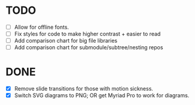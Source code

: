 # TODO

- [ ] Allow for offline fonts.
- [ ] Fix styles for code to make higher contrast + easier to read
- [ ] Add comparison chart for big file libraries
- [ ] Add comparison chart for submodule/subtree/nesting repos

# DONE

- [x] Remove slide transitions for those with motion sickness.
- [x] Switch SVG diagrams to PNG; OR get Myriad Pro to work for diagrams.
